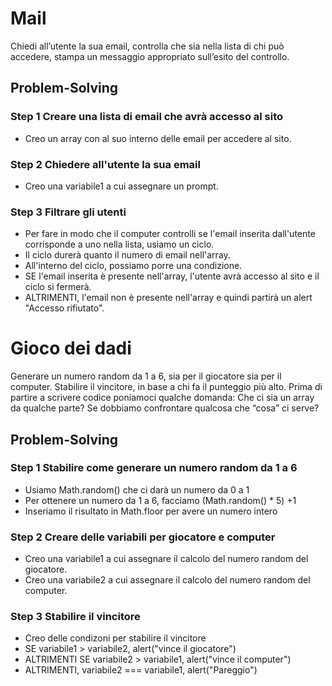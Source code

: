 # Mail

Chiedi all’utente la sua email,
controlla che sia nella lista di chi può accedere,
stampa un messaggio appropriato sull’esito del controllo.

## Problem-Solving

### Step 1 Creare una  lista di email  che avrà accesso al sito

*  Creo un array con al suo interno delle email per accedere al sito.

### Step 2 Chiedere all'utente la sua email

* Creo una variabile1 a cui assegnare un prompt.

### Step 3 Filtrare gli utenti

* Per fare in modo che il computer controlli se l'email inserita dall'utente corrisponde a uno nella lista, usiamo un ciclo.
* Il ciclo durerà quanto il numero di email nell'array.
* All'interno del ciclo, possiamo porre una condizione.
* SE l'email inserita è presente nell'array, l'utente avrà accesso al sito e il ciclo si fermerà.
* ALTRIMENTI, l'email non è presente nell'array e quindi partirà un alert "Accesso rifiutato".


# Gioco dei dadi
Generare un numero random da 1 a 6, sia per il giocatore sia per il computer.
Stabilire il vincitore, in base a chi fa il punteggio più alto.
Prima di partire a scrivere codice poniamoci qualche domanda:
Che ci sia un array da qualche parte?
Se dobbiamo confrontare qualcosa che “cosa” ci serve?

## Problem-Solving

### Step 1 Stabilire come generare un numero random da 1 a 6

* Usiamo Math.random() che ci darà un numero da 0 a 1
* Per ottenere un numero da 1 a 6, facciamo (Math.random() * 5) +1
* Inseriamo il risultato in Math.floor per avere un numero intero

### Step 2 Creare delle variabili per giocatore e computer

* Creo una variabile1 a cui assegnare il calcolo del numero random del giocatore.
* Creo una variabile2 a cui assegnare il calcolo del numero random del computer.

### Step 3 Stabilire il vincitore

* Creo delle condizoni per stabilire il vincitore
* SE variabile1 > variabile2, alert("vince il giocatore")
* ALTRIMENTI SE variabile2 > variabile1, alert("vince il computer")
* ALTRIMENTI, variabile2 === variabile1, alert("Pareggio")